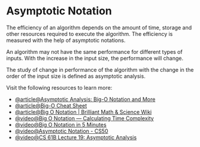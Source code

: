 # Asymptotic Notation

The efficiency of an algorithm depends on the amount of time, storage and other resources required to execute the algorithm. The efficiency is measured with the help of asymptotic notations.

An algorithm may not have the same performance for different types of inputs. With the increase in the input size, the performance will change.

The study of change in performance of the algorithm with the change in the order of the input size is defined as asymptotic analysis.

Visit the following resources to learn more:

- [@article@Asymptotic Analysis: Big-O Notation and More](https://www.programiz.com/dsa/asymptotic-notations)
- [@article@Big-O Cheat Sheet](https://www.bigocheatsheet.com/)
- [@article@Big O Notation | Brilliant Math & Science Wiki](https://brilliant.org/wiki/big-o-notation/)
- [@video@Big O Notation — Calculating Time Complexity](https://www.youtube.com/watch?v=Z0bH0cMY0E8)
- [@video@Big O Notation in 5 Minutes](https://www.youtube.com/watch?v=__vX2sjlpXU)
- [@video@Asymptotic Notation - CS50](https://www.youtube.com/watch?v=iOq5kSKqeR4)
- [@video@CS 61B Lecture 19: Asymptotic Analysis](https://archive.org/details/ucberkeley_webcast_VIS4YDpuP98)